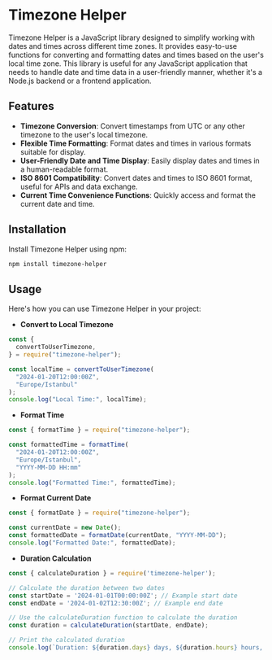 # Timezone Helper

Timezone Helper is a JavaScript library designed to simplify working with dates and times across different time zones. It provides easy-to-use functions for converting and formatting dates and times based on the user's local time zone. This library is useful for any JavaScript application that needs to handle date and time data in a user-friendly manner, whether it's a Node.js backend or a frontend application.

## Features

- **Timezone Conversion**: Convert timestamps from UTC or any other timezone to the user's local timezone.
- **Flexible Time Formatting**: Format dates and times in various formats suitable for display.
- **User-Friendly Date and Time Display**: Easily display dates and times in a human-readable format.
- **ISO 8601 Compatibility**: Convert dates and times to ISO 8601 format, useful for APIs and data exchange.
- **Current Time Convenience Functions**: Quickly access and format the current date and time.

## Installation

Install Timezone Helper using npm:

```bash
npm install timezone-helper
```

## Usage

Here's how you can use Timezone Helper in your project:

- **Convert to Local Timezone**

```javascript
const {
  convertToUserTimezone,
} = require("timezone-helper");

const localTime = convertToUserTimezone(
  "2024-01-20T12:00:00Z",
  "Europe/Istanbul"
);
console.log("Local Time:", localTime);
```

- **Format Time**

```javascript
const { formatTime } = require("timezone-helper");

const formattedTime = formatTime(
  "2024-01-20T12:00:00Z",
  "Europe/Istanbul",
  "YYYY-MM-DD HH:mm"
);
console.log("Formatted Time:", formattedTime);
```

- **Format Current Date**

```javascript
const { formatDate } = require("timezone-helper");

const currentDate = new Date();
const formattedDate = formatDate(currentDate, "YYYY-MM-DD");
console.log("Formatted Date:", formattedDate);
```

- **Duration Calculation**

```javascript
const { calculateDuration } = require('timezone-helper');

// Calculate the duration between two dates
const startDate = '2024-01-01T00:00:00Z'; // Example start date
const endDate = '2024-01-02T12:30:00Z'; // Example end date

// Use the calculateDuration function to calculate the duration
const duration = calculateDuration(startDate, endDate);

// Print the calculated duration
console.log(`Duration: ${duration.days} days, ${duration.hours} hours, ${duration.minutes} minutes, ${duration.seconds} seconds.`);
```